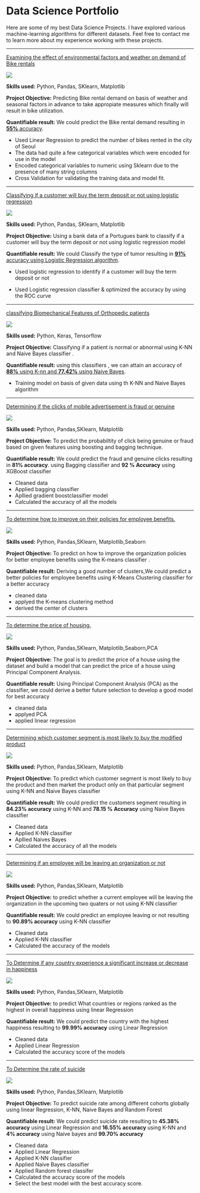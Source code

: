 # Data Science Portfolio

Here are some of my best Data Science Projects. I have explored various machine-learning algorithms for different datasets. Feel free to contact me to learn more about my experience working with these projects.

***

[Examining the effect of environmental factors and weather on demand of Bike rentals](https://github.com/enessibest/Linear-regression-project/blob/main/Linear_Regression.ipynb)

<img src="images/seoul-bikes.jpeg?raw=true"/>

**Skills used:** Python, Pandas, SKlearn, Matplotlib

**Project Objective:** Predicting Bike rental demand on basis of weather and seasonal factors in advance to take appropiate measures which finally will result in bike utilization.

**Quantifiable result:** We could predict the Bike rental demand resulting in [**55%** accuracy](https://github.com/enessibest/Linear-regression-project/blob/main/Linear_Regression.ipynb).

- Used Linear Regression to predict the number of bikes rented in the city of Seoul
- The data had quite a few categorical variables which were encoded for use in the model
- Encoded categorical variables to numeric using Sklearn due to the presence of many string columns
- Cross Validation for validating the training data and model fit.


***

[Classifying if a customer will buy the term deposit or not using logistic regression](https://github.com/enessibest/Logistics-Regression-/blob/main/Logistics_regression_project.ipynb)

<img src="images/bank-data.jpg?raw=true"/>

**Skills used:** Python, Pandas, SKlearn, Matplotlib

**Project Objective:** Using a bank data of a Portugues bank to classify if a customer will buy the term deposit or not using logistic regression model 

**Quantifiable result:** We could Classify the type of tumor resulting in [**91%** accuracy using Logistic Regression algorithm](https://github.com/enessibest/Logistics-Regression-/blob/main/Logistics_regression_project.ipynb).

- Used logistic regression to identify if a customer will buy the term deposit or not

- Used Logistic regression classifier & optimized the accuracy by using the ROC curve


***

[classifying Biomechanical Features of Orthopedic patients](https://github.com/enessibest/KNN-Naive-bayes/blob/main/K_NN_and_NB_project.ipynb)

<img src="images/knee-brace-ortho.png?raw=true"/>

**Skills used:** Python, Keras, Tensorflow

**Project Objective:** Classifying if a patient is normal or abnormal using K-NN and Naive Bayes classifier .

**Quantifiable result:** using this classifiers , we can attain an accuracy of [**88%** using K-nn and **77.42%** using Naive Bayes](https://github.com/suvo-gh/Cat_or_Dog_prediction/blob/main/CNN_Project%20(Image_Classification).ipynb).


- Training model on basis of given data using th K-NN and Naive Bayes algorithm 

*****

[Determining if the clicks of mobile advertisement is fraud or genuine ](https://github.com/enessibest/Bagging-and-Boosting/blob/main/Bagging_and_boosting_.ipynb)

<img src="images/advt.jpg?raw=true"/>

**Skills used:** Python, Pandas,SKlearn, Matplotlib

**Project Objective:** To predict the probabiltity of click being genuine or fraud based on given features using boosting and bagging technique.

**Quantifiable result:** We could predict the fraud and genuine clicks resulting in **81% accuracy**. using Bagging classifier and **92 % Accuracy** using XGBoost classifier

- Cleaned data
- Applied bagging classifier
- Apllied gradient boostclassifier model
- Calculated the accuracy of all the models

****

[To determine how to improve on their policies for employee benefits. ](https://github.com/enessibest/K-Means-Project/blob/main/data_link.md)

<img src="images/Fiscal.jpg?raw=true"/>

**Skills used:** Python, Pandas,SKlearn, Matplotlib,Seaborn

**Project Objective:** To predict on how to improve the organization policies for better employee benefits using the K-means classifier .

**Quantifiable result:** Deriving a good number of clusters,We could predict  a better policies for employee benefits using K-Means Clustering classifier for a better accuracy 

- cleaned  data 
- applyed the K-means clustering method
- derived the center of clusters


****

[To determine the price of housing. ](https://github.com/enessibest/PCA-Analysis/blob/main/PCA.ipynb)

<img src="images/house.jpg?raw=true"/>

**Skills used:** Python, Pandas,SKlearn, Matplotlib,Seaborn,PCA

**Project Objective:** The goal is to predict the price of a house using the dataset and build a model that can predict the price of a house using Principal Component Analysis.

**Quantifiable result:** Using Principal Component Analysis (PCA) as the classifier, we could derive a better future selection to develop a good model for best accuracy

- cleaned  data 
- applyed PCA 
- applied linear regression 

****


[Determining which customer segment is most likely to buy the modified product ](https://github.com/enessibest/Marketing-Project/blob/main/Marketing_campaign.ipynb)

<img src="images/Customers.png?raw=true"/>

**Skills used:** Python, Pandas,SKlearn, Matplotlib

**Project Objective:** To predict which customer segment is most likely to buy the product and then market the product only on that particular segment using K-NN and Naive Bayes classifier 

**Quantifiable result:** We could predict the customers segment resulting in **84.23% accuracy** using K-NN and **78.15 % Accuracy** using Naive Bayes classifier 

- Cleaned data
- Applied K-NN classifier
- Apllied Naives Bayes
- Calculated the accuracy of all the models

****

[Determining if an employee will be leaving an organization or not ](https://github.com/enessibest/Employee-Attrition-project-/blob/main/employee_attrition_.ipynb)

<img src="images/employee.png?raw=true"/>

**Skills used:** Python, Pandas,SKlearn, Matplotlib

**Project Objective:**  to predict whether a current employee will be leaving the organization in the upcoming two quaters or not using K-NN classifier 

**Quantifiable result:** We could predict an employee leaving or not resulting to **90.89% accuracy** using K-NN classifier 

- Cleaned data
- Applied K-NN classifier
- Calculated the accuracy of the models

****


[To Determine if any country experience a significant increase or decrease in happiness ](https://github.com/enessibest/World-Happiness-/blob/main/world_happiness_.ipynb)

<img src="images/happiness.jpg?raw=true"/>

**Skills used:** Python, Pandas,SKlearn, Matplotlib

**Project Objective:**  to predict What countries or regions ranked as the highest in overall happiness using linear Regression 

**Quantifiable result:** We could predict the country with the highest happiness resulting to **99.99% accuracy** using Linear Regression 

- Cleaned data
- Applied Linear Regression 
- Calculated the accuracy score of the models

****

[To Determine the rate of suicide ](https://github.com/enessibest/suicide-rate-project-/blob/main/Suicide_Rate.ipynb)

<img src="images/suicide.jpg?raw=true"/>

**Skills used:** Python, Pandas,SKlearn, Matplotlib

**Project Objective:**  To predict suicide rate among different cohorts globally using linear Regression, K-NN, Naive Bayes and Random Forest

**Quantifiable result:** We could predict suicide rate resulting to **45.38% accuracy** using Linear Regression and **16.55% accuracy** using K-NN and **4% accuracy** using Naive bayes and **99.70% accuracy**

- Cleaned data
- Applied Linear Regression 
- Applied K-NN classifier
- Applied Naive Bayes classifier 
- Applied Random forest classifer 
- Calculated the accuracy score of the models
- Select the best model with the best accuracy score.